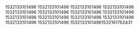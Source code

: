 1532133101496
1532133101496
1532133101496
1532133101496
1532133101496
1532133101496
1532133101496
1532133101496
1532133101496
1532133101496
1532133101496
1532133101496
1532133101496
1532133101496
15321331014961532161762431